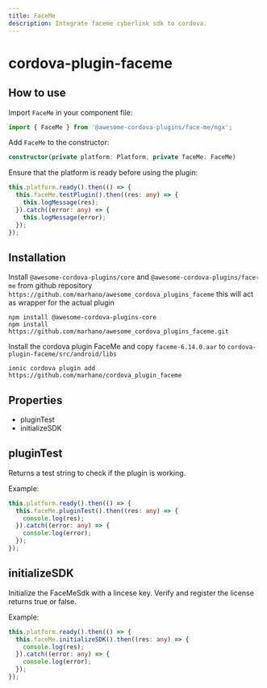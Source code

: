 ```yaml
---
title: FaceMe
description: Integrate faceme cyberlink sdk to cordova.
---
```

<!--
# license: Licensed to the Apache Software Foundation (ASF) under one
#         or more contributor license agreements.  See the NOTICE file
#         distributed with this work for additional information
#         regarding copyright ownership.  The ASF licenses this file
#         to you under the Apache License, Version 2.0 (the
#         "License"); you may not use this file except in compliance
#         with the License.  You may obtain a copy of the License at
#
#           http://www.apache.org/licenses/LICENSE-2.0
#
#         Unless required by applicable law or agreed to in writing,
#         software distributed under the License is distributed on an
#         "AS IS" BASIS, WITHOUT WARRANTIES OR CONDITIONS OF ANY
#         KIND, either express or implied.  See the License for the
#         specific language governing permissions and limitations
#         under the License.
-->

# cordova-plugin-faceme

<!-- [![Android Testsuite](https://github.com/apache/cordova-plugin-device/actions/workflows/android.yml/badge.svg)](https://github.com/apache/cordova-plugin-device/actions/workflows/android.yml) [![Chrome Testsuite](https://github.com/apache/cordova-plugin-device/actions/workflows/chrome.yml/badge.svg)](https://github.com/apache/cordova-plugin-device/actions/workflows/chrome.yml) [![iOS Testsuite](https://github.com/apache/cordova-plugin-device/actions/workflows/ios.yml/badge.svg)](https://github.com/apache/cordova-plugin-device/actions/workflows/ios.yml) [![Lint Test](https://github.com/apache/cordova-plugin-device/actions/workflows/lint.yml/badge.svg)](https://github.com/apache/cordova-plugin-device/actions/workflows/lint.yml) -->

## How to use

Import `FaceMe` in your component file:

```ts
import { FaceMe } from '@awesome-cordova-plugins/face-me/ngx';
```

Add `FaceMe` to the constructor:
```ts
constructor(private platform: Platform, private faceMe: FaceMe)
```
Ensure that the platform is ready before using the plugin:
```ts
this.platform.ready().then(() => {
  this.faceMe.testPlugin().then((res: any) => {
    this.logMessage(res);
  }).catch((error: any) => {
    this.logMessage(error);
  });
});
```

## Installation
Install `@awesome-cordova-plugins/core` and `@awesome-cordova-plugins/face-me` from github repository `https://github.com/marhano/awesome_cordova_plugins_faceme` this will act as wrapper for the actual plugin

    npm install @awesome-cordova-plugins-core
    npm install https://github.com/marhano/awesome_cordova_plugins_faceme.git

Install the cordova plugin FaceMe and copy `faceme-6.14.0.aar` to `cordova-plugin-faceme/src/android/libs`

    ionic cordova plugin add https://github.com/marhano/cordova_plugin_faceme
    

## Properties

- pluginTest
- initializeSDK

## pluginTest

Returns a test string to check if the plugin is working.

Example:

```ts
this.platform.ready().then(() => {
  this.faceMe.pluginTest().then((res: any) => {
    console.log(res);
  }).catch((error: any) => {
    console.log(error);
  });
});
```

## initializeSDK

Initialize the FaceMeSdk with a lincese key. Verify and register the license returns true or false.

Example:

```ts
this.platform.ready().then(() => {
  this.faceMe.initializeSDK().then((res: any) => {
    console.log(res);
  }).catch((error: any) => {
    console.log(error);
  });
});
```
